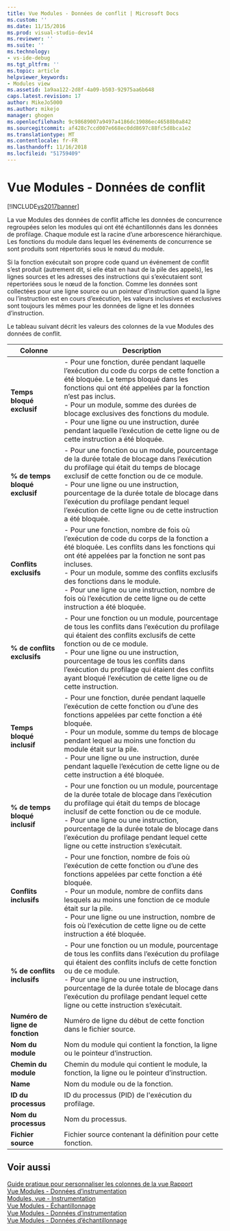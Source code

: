 ```yaml
---
title: Vue Modules - Données de conflit | Microsoft Docs
ms.custom: ''
ms.date: 11/15/2016
ms.prod: visual-studio-dev14
ms.reviewer: ''
ms.suite: ''
ms.technology:
- vs-ide-debug
ms.tgt_pltfrm: ''
ms.topic: article
helpviewer_keywords:
- Modules view
ms.assetid: 1a9aa122-2d8f-4a09-b503-92975aa6b648
caps.latest.revision: 17
author: MikeJo5000
ms.author: mikejo
manager: ghogen
ms.openlocfilehash: 9c98689007a9497a4186dc19086ec46588b0a842
ms.sourcegitcommit: af428c7ccd007e668ec0dd8697c88fc5d8bca1e2
ms.translationtype: MT
ms.contentlocale: fr-FR
ms.lasthandoff: 11/16/2018
ms.locfileid: "51759409"
---
```

# <a name="modules-view---contention-data"></a>Vue Modules - Données de conflit
[!INCLUDE[vs2017banner](../includes/vs2017banner.md)]

La vue Modules des données de conflit affiche les données de concurrence regroupées selon les modules qui ont été échantillonnés dans les données de profilage. Chaque module est la racine d’une arborescence hiérarchique. Les fonctions du module dans lequel les événements de concurrence se sont produits sont répertoriés sous le nœud du module.  
  
 Si la fonction exécutait son propre code quand un événement de conflit s’est produit (autrement dit, si elle était en haut de la pile des appels), les lignes sources et les adresses des instructions qui s’exécutaient sont répertoriées sous le nœud de la fonction. Comme les données sont collectées pour une ligne source ou un pointeur d’instruction quand la ligne ou l’instruction est en cours d’exécution, les valeurs inclusives et exclusives sont toujours les mêmes pour les données de ligne et les données d’instruction.  
  
 Le tableau suivant décrit les valeurs des colonnes de la vue Modules des données de conflit.  
  
|Colonne|Description|  
|------------|-----------------|  
|**Temps bloqué exclusif**|-   Pour une fonction, durée pendant laquelle l’exécution du code du corps de cette fonction a été bloquée. Le temps bloqué dans les fonctions qui ont été appelées par la fonction n’est pas inclus.<br />-   Pour un module, somme des durées de blocage exclusives des fonctions du module.<br />-   Pour une ligne ou une instruction, durée pendant laquelle l’exécution de cette ligne ou de cette instruction a été bloquée.|  
|**% de temps bloqué exclusif**|-   Pour une fonction ou un module, pourcentage de la durée totale de blocage dans l’exécution du profilage qui était du temps de blocage exclusif de cette fonction ou de ce module.<br />-   Pour une ligne ou une instruction, pourcentage de la durée totale de blocage dans l’exécution du profilage pendant lequel l’exécution de cette ligne ou de cette instruction a été bloquée.|  
|**Conflits exclusifs**|-   Pour une fonction, nombre de fois où l’exécution de code du corps de la fonction a été bloquée. Les conflits dans les fonctions qui ont été appelées par la fonction ne sont pas incluses.<br />-   Pour un module, somme des conflits exclusifs des fonctions dans le module.<br />-   Pour une ligne ou une instruction, nombre de fois où l’exécution de cette ligne ou de cette instruction a été bloquée.|  
|**% de conflits exclusifs**|-   Pour une fonction ou un module, pourcentage de tous les conflits dans l’exécution du profilage qui étaient des conflits exclusifs de cette fonction ou de ce module.<br />-   Pour une ligne ou une instruction, pourcentage de tous les conflits dans l’exécution du profilage qui étaient des conflits ayant bloqué l’exécution de cette ligne ou de cette instruction.|  
|**Temps bloqué inclusif**|-   Pour une fonction, durée pendant laquelle l’exécution de cette fonction ou d’une des fonctions appelées par cette fonction a été bloquée.<br />-   Pour un module, somme du temps de blocage pendant lequel au moins une fonction du module était sur la pile.<br />-   Pour une ligne ou une instruction, durée pendant laquelle l’exécution de cette ligne ou de cette instruction a été bloquée.|  
|**% de temps bloqué inclusif**|-   Pour une fonction ou un module, pourcentage de la durée totale de blocage dans l’exécution du profilage qui était du temps de blocage inclusif de cette fonction ou de ce module.<br />-   Pour une ligne ou une instruction, pourcentage de la durée totale de blocage dans l’exécution du profilage pendant lequel cette ligne ou cette instruction s’exécutait.|  
|**Conflits inclusifs**|-   Pour une fonction, nombre de fois où l’exécution de cette fonction ou d’une des fonctions appelées par cette fonction a été bloquée.<br />-   Pour un module, nombre de conflits dans lesquels au moins une fonction de ce module était sur la pile.<br />-   Pour une ligne ou une instruction, nombre de fois où l’exécution de cette ligne ou de cette instruction a été bloquée.|  
|**% de conflits inclusifs**|-   Pour une fonction ou un module, pourcentage de tous les conflits dans l’exécution du profilage qui étaient des conflits inclufs de cette fonction ou de ce module.<br />-   Pour une ligne ou une instruction, pourcentage de la durée totale de blocage dans l’exécution du profilage pendant lequel cette ligne ou cette instruction s’exécutait.|  
|**Numéro de ligne de fonction**|Numéro de ligne du début de cette fonction dans le fichier source.|  
|**Nom du module**|Nom du module qui contient la fonction, la ligne ou le pointeur d’instruction.|  
|**Chemin du module**|Chemin du module qui contient le module, la fonction, la ligne ou le pointeur d’instruction.|  
|**Name**|Nom du module ou de la fonction.|  
|**ID du processus**|ID du processus (PID) de l'exécution du profilage.|  
|**Nom du processus**|Nom du processus.|  
|**Fichier source**|Fichier source contenant la définition pour cette fonction.|  
  
## <a name="see-also"></a>Voir aussi  
 [Guide pratique pour personnaliser les colonnes de la vue Rapport](../profiling/how-to-customize-report-view-columns.md)   
 [Vue Modules - Données d’instrumentation](../profiling/modules-view.md)   
 [Modules, vue - Instrumentation](../profiling/modules-view-dotnet-memory-instrumentation-data.md)   
 [Vue Modules - Échantillonnage](../profiling/modules-view-dotnet-memory-sampling-data.md)   
 [Vue Modules - Données d’instrumentation](../profiling/modules-view-instrumentation-data.md)   
 [Vue Modules - Données d’échantillonnage](../profiling/modules-view-sampling-data.md)



